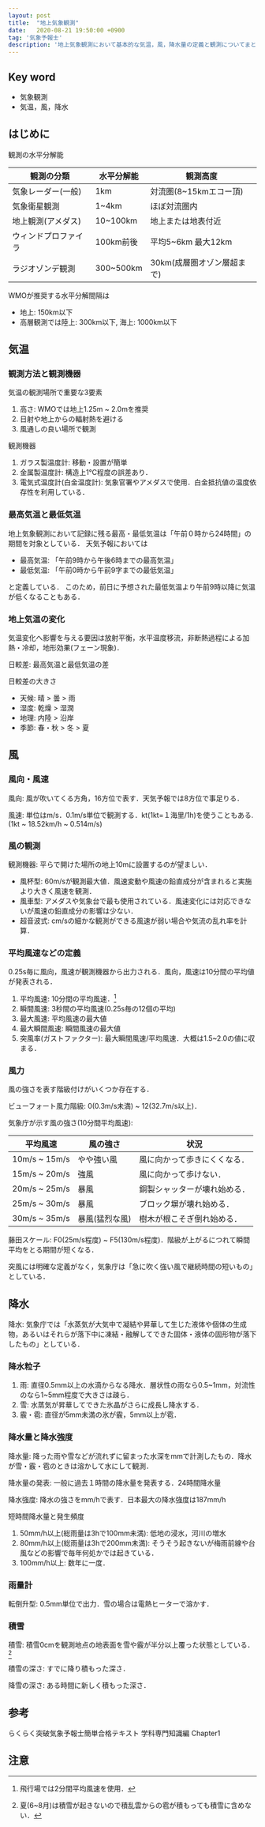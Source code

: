 ```yaml
---
layout: post
title:  "地上気象観測"
date:   2020-08-21 19:50:00 +0900
tag: '気象予報士'
description: '地上気象観測において基本的な気温，風，降水量の定義と観測についてまとめます．'
---
```

## Key word
- 気象観測
- 気温，風，降水

## はじめに
観測の水平分解能

| 観測の分類 | 水平分解能 | 観測高度 |
| --- | --- | --- |
| 気象レーダー(一般) | 1km | 対流圏(8~15kmエコー頂) |
| 気象衛星観測 | 1~4km | ほぼ対流圏内 |
| 地上観測(アメダス) | 10~100km | 地上または地表付近 |
| ウィンドプロファイラ | 100km前後 | 平均5~6km 最大12km |
| ラジオゾンデ観測 | 300~500km | 30km(成層圏オゾン層超まで)|

WMOが推奨する水平分解間隔は
- 地上: 150km以下
- 高層観測では陸上: 300km以下, 海上: 1000km以下

## 気温
### 観測方法と観測機器
気温の観測場所で重要な3要素

1. 高さ: WMOでは地上1.25m ~ 2.0mを推奨
2. 日射や地上からの輻射熱を避ける
3. 風通しの良い場所で観測

観測機器

1. ガラス製温度計: 移動・設置が簡単
2. 金属製温度計: 構造上1°C程度の誤差あり．
3. 電気式温度計(白金温度計): 気象官署やアメダスで使用．白金抵抗値の温度依存性を利用している．

### 最高気温と最低気温
地上気象観測において記録に残る最高・最低気温は「午前０時から24時間」の期間を対象としている．
天気予報においては
- 最高気温: 「午前9時から午後6時までの最高気温」
- 最低気温: 「午前0時から午前9字までの最低気温」

と定義している．
このため，前日に予想された最低気温より午前9時以降に気温が低くなることもある．
### 地上気温の変化
気温変化へ影響を与える要因は放射平衡，水平温度移流，非断熱過程による加熱・冷却，地形効果(フェーン現象)．

日較差: 最高気温と最低気温の差

日較差の大きさ
- 天候: 晴 > 曇 > 雨
- 湿度: 乾燥 > 湿潤
- 地理: 内陸 > 沿岸
- 季節: 春・秋 > 冬 > 夏

## 風
### 風向・風速
風向: 風が吹いてくる方角，16方位で表す．天気予報では8方位で事足りる．

風速: 単位はm/s．0.1m/s単位で観測する．kt(1kt=１海里/1h)を使うこともある.
(1kt ~ 18.52km/h ~  0.514m/s)

### 風の観測
観測機器: 平らで開けた場所の地上10mに設置するのが望ましい．

- 風杯型: 60m/sが観測最大値．風速変動や風速の鉛直成分が含まれると実施より大きく風速を観測．
- 風車型: アメダスや気象台で最も使用されている．風速変化には対応できないが風速の鉛直成分の影響は少ない．
- 超音波式: cm/sの細かな観測ができる風速が弱い場合や気流の乱れ率を計算．

### 平均風速などの定義
0.25s毎に風向，風速が観測機器から出力される．風向，風速は10分間の平均値が発表される．

1. 平均風速: 10分間の平均風速．[^airportwind]
2. 瞬間風速: 3秒間の平均風速(0.25s毎の12個の平均)
3. 最大風速: 平均風速の最大値
4. 最大瞬間風速: 瞬間風速の最大値
5. 突風率(ガストファクター): 最大瞬間風速/平均風速．大概は1.5~2.0の値に収まる．

### 風力
風の強さを表す階級付けがいくつか存在する．

ビューフォート風力階級: 0(0.3m/s未満) ~ 12(32.7m/s以上)．

気象庁が示す風の強さ(10分間平均風速):

| 平均風速 | 風の強さ | 状況 |
| --- | --- | --- |
| 10m/s ~ 15m/s | やや強い風 | 風に向かって歩きにくくなる．|
| 15m/s ~ 20m/s | 強風 | 風に向かって歩けない．|
| 20m/s ~ 25m/s | 暴風 | 銅製シャッターが壊れ始める．|
| 25m/s ~ 30m/s | 暴風 | ブロック塀が壊れ始める．|
| 30m/s ~ 35m/s | 暴風(猛烈な風) | 樹木が根こそぎ倒れ始める．|

藤田スケール: F0(25m/s程度) ~ F5(130m/s程度)．階級が上がるにつれて瞬間平均をとる期間が短くなる．

突風には明確な定義がなく，気象庁は「急に吹く強い風で継続時間の短いもの」としている．

<!-- TODO:風の強さの表現 -->

## 降水
降水: 気象庁では「水蒸気が大気中で凝結や昇華して生じた液体や個体の生成物，あるいはそれらが落下中に凍結・融解してできた固体・液体の固形物が落下したもの」としている．

### 降水粒子
1. 雨: 直径0.5mm以上の水滴からなる降水．層状性の雨なら0.5~1mm，対流性のなら1~5mm程度で大きさは疎ら．
2. 雪: 水蒸気が昇華してできた氷晶がさらに成長し降水する．
3. 霰・雹: 直径が5mm未満の氷が霰，5mm以上が雹．

### 降水量と降水強度
降水量: 降った雨や雪などが流れずに留まった水深をmmで計測したもの．降水が雪・霰・雹のときは溶かして水にして観測．

降水量の発表: 一般に過去１時間の降水量を発表する．24時間降水量

降水強度: 降水の強さをmm/hで表す．日本最大の降水強度は187mm/h

短時間降水量と発生頻度
1. 50mm/h以上(総雨量は3hで100mm未満): 低地の浸水，河川の増水
2. 80mm/h以上(総雨量は3hで200mm未満): そうそう起きないが梅雨前線や台風などの影響で毎年何処かでは起きている．
3. 100mm/h以上: 数年に一度．

### 雨量計
転倒升型: 0.5mm単位で出力．雪の場合は電熱ヒーターで溶かす．

<!-- TODO:雨の強さの表現 -->

### 積雪
積雪: 積雪0cmを観測地点の地表面を雪や霰が半分以上覆った状態としている．[^summersnow]

積雪の深さ: すでに降り積もった深さ．

降雪の深さ: ある時間に新しく積もった深さ．


## 参考
らくらく突破気象予報士簡単合格テキスト 学科専門知識編 Chapter1


## 注意
[^airportwind]: 飛行場では2分間平均風速を使用．
[^summersnow]: 夏(6~8月)は積雪が起きないので積乱雲からの雹が積もっても積雪に含めない．
